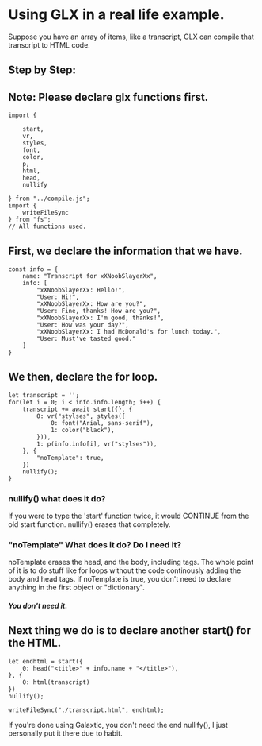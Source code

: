 # Using GLX in a real life example.
Suppose you have an array of items, like a transcript, GLX can compile that transcript to HTML code.

## Step by Step:

## Note: Please declare glx functions first.

    import {

        start,
        vr,
        styles,
        font,
        color,
        p,
        html,
        head,
        nullify

    } from "../compile.js";
    import {
        writeFileSync
    } from "fs";
    // All functions used.

## First, we declare the information that we have.

    const info = {
        name: "Transcript for xXNoobSlayerXx",
        info: [
            "xXNoobSlayerXx: Hello!",
            "User: Hi!",
            "xXNoobSlayerXx: How are you?",
            "User: Fine, thanks! How are you?",
            "xXNoobSlayerXx: I'm good, thanks!",
            "User: How was your day?",
            "xXNoobSlayerXx: I had McDonald's for lunch today.",
            "User: Must've tasted good."
        ]
    }

## We then, declare the for loop.

    let transcript = '';
    for(let i = 0; i < info.info.length; i++) {
        transcript += await start({}, {
            0: vr("stylses", styles({
                0: font("Arial, sans-serif"),
                1: color("black"),
            })),
            1: p(info.info[i], vr("stylses")),
        }, {
            "noTemplate": true,
        })
        nullify();
    }
    
### nullify() what does it do?
If you were to type the 'start' function twice, it would CONTINUE from the old start function.
nullify() erases that completely.

### "noTemplate" What does it do? Do I need it?
noTemplate erases the head, and the body, including <!DOCTYPE HTML> tags.
The whole point of it is to do stuff like for loops without the code continously adding the body and head tags.
if noTemplate is true, you don't need to declare anything in the first object or "dictionary".
##### You don't need it.



## Next thing we do is to declare another start() for the HTML.

    let endhtml = start({
        0: head("<title>" + info.name + "</title>"),
    }, {
        0: html(transcript)
    })
    nullify();

    writeFileSync("./transcript.html", endhtml);

If you're done using Galaxtic, you don't need the end nullify(), I just personally put it there due to habit.
